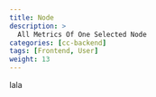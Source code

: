 ```yaml
---
title: Node
description: >
  All Metrics Of One Selected Node
categories: [cc-backend]
tags: [Frontend, User]
weight: 13
---
```


lala
